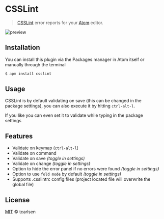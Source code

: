 # CSSLint

> [CSSLint](https://github.com/stubbornella/csslint) error reports for your [Atom](http://atom.io) editor.

![preview](https://cloud.githubusercontent.com/assets/145288/5824124/9d6ddf2e-a0e2-11e4-8732-ef75c38c51d1.png)


## Installation

You can install this plugin via the Packages manager in Atom itself or manually through the terminal

```bash
$ apm install csslint
```

## Usage

CSSLint is by default validating on save (this can be changed in the package settings), you can also execute it by hitting `ctrl-alt-l`.

If you like you can even set it to validate while typing in the package settings.

## Features

 * Validate on keymap (`ctrl-alt-l`)
 * Validate on command
 * Validate on save *(toggle in settings)*
 * Validate on change *(toggle in settings)*
 * Option to hide the error panel if no errors were found *(toggle in settings)*
 * Option to use `fold mode` by default *(toggle in settings)*
 * Supports .csslintrc config files (project located file will overwrite the global file)

## License

[MIT](LICENSE.md) © tcarlsen
